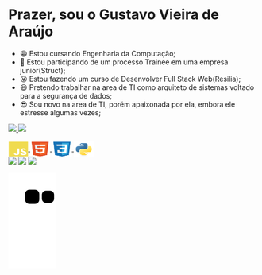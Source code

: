 <h1>Prazer, sou o Gustavo Vieira de Araújo</h1>

<div>
  <ul>
    <li>😁 Estou cursando Engenharia da Computação;</li>
    <li>🤩 Estou participando de um processo Trainee em uma empresa junior(Struct);</li>
    <li>😜 Estou fazendo um curso de Desenvolver Full Stack Web(Resilia);</li>
    <li>😆 Pretendo trabalhar na area de TI como arquiteto de sistemas voltado para a segurança de dados;</li>
    <li>😎 Sou novo na area de TI, porém apaixonada por ela, embora ele estresse algumas vezes;</li>
   </ul>
 </div>
 
<div disalign="center">
  <a href="https://github.com/GustavoVieiraDeAraujo">
  <img height="140em" src="https://github-readme-stats.vercel.app/api?username=GustavoVieiraDeAraujo&show_icons=true&theme=dracula&include_all_commits=true&count_private=true"/>
  <img height="140em" src="https://github-readme-stats.vercel.app/api/top-langs/?username=GustavoVieiraDeAraujo&layout=compact&langs_count=7&theme=dracula"/>
</div>
 
<div style="display: inline_block"><br>
  <img align="center" alt="Js" height="30" width="40" src="https://raw.githubusercontent.com/devicons/devicon/master/icons/javascript/javascript-plain.svg">
  <img align="center" alt="HTML" height="30" width="40" src="https://raw.githubusercontent.com/devicons/devicon/master/icons/html5/html5-original.svg">
  <img align="center" alt="CSS" height="30" width="40" src="https://raw.githubusercontent.com/devicons/devicon/master/icons/css3/css3-original.svg">
  <img align="center" alt="Python" height="30" width="40" src="https://raw.githubusercontent.com/devicons/devicon/master/icons/python/python-original.svg">
</div>
  
<div> 
  <a href="" target="_blank"><img src="https://img.shields.io/badge/Discord-7289DA?style=for-the-badge&logo=discord&logoColor=white" target="_blank"></a> 
  <a href = ""><img src="https://img.shields.io/badge/-Gmail-%23333?style=for-the-badge&logo=gmail&logoColor=white" target="_blank"></a>
  <a href="" target="_blank"><img src="https://img.shields.io/badge/-LinkedIn-%230077B5?style=for-the-badge&logo=linkedin&logoColor=white" target="_blank"></a> 
</div>
  
  ![Snake animation](https://github.com/GustavoVieiraDeAraujo/GustavoVieiraDeAraujo/blob/output/github-contribution-grid-snake.svg)
